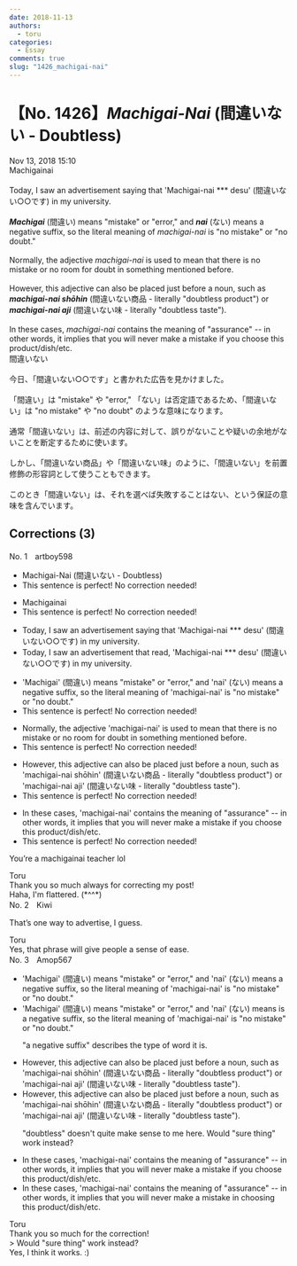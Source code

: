 ```yaml
---
date: 2018-11-13
authors:
  - toru
categories:
  - Essay
comments: true
slug: "1426_machigai-nai"
---
```


# 【No. 1426】<strong><em>Machigai-Nai</strong></em> (間違いない - Doubtless)
<div class="date">Nov 13, 2018 15:10</div>
<div id="post"><div id="body_show_ori">
Machigainai<br/><br/>Today, I saw an advertisement saying that 'Machigai-nai *** desu' (間違いない○○です) in my university.<br/><br/><strong><em>Machigai</em></strong> (間違い) means "mistake" or "error," and <strong><em>nai</em></strong> (ない) means a negative suffix, so the literal meaning of <em>machigai-nai</em> is "no mistake" or "no doubt."<br/><br/>Normally, the adjective <em>machigai-nai</em> is used to mean that there is no mistake or no room for doubt in something mentioned before.<br/><br/>However, this adjective can also be placed just before a noun, such as <strong><em>machigai-nai shōhin</em></strong> (間違いない商品 - literally "doubtless product") or <strong><em>machigai-nai aji</em></strong> (間違いない味 - literally "doubtless taste").<br/><br/>In these cases, <em>machigai-nai</em> contains the meaning of "assurance" -- in other words, it implies that you will never make a mistake if you choose this product/dish/etc.
</div></div>

<!-- more -->

<div id="post_ja"><div id="body_show_mo">
間違いない<br/><br/>今日、「間違いない○○です」と書かれた広告を見かけました。<br/><br/>「間違い」は "mistake" や "error," 「ない」は否定語であるため、「間違いない」は "no mistake" や "no doubt" のような意味になります。<br/><br/>通常「間違いない」は、前述の内容に対して、誤りがないことや疑いの余地がないことを断定するために使います。<br/><br/>しかし、「間違いない商品」や「間違いない味」のように、「間違いない」を前置修飾の形容詞として使うこともできます。<br/><br/>このとき「間違いない」は、それを選べば失敗することはない、という保証の意味を含んでいます。
</div></div>

## Corrections (3)
<div id="block"><div class="first_name"> No. 1　<span class="just_name">artboy598</span></div><div id="block2">
<ul class="correction_field">
<li class="incorrect">Machigai-Nai (間違いない - Doubtless)</li>
<li class="corrected perfect">This sentence is perfect! No correction needed!</li>
</ul>
<ul class="correction_field">
<li class="incorrect">Machigainai</li>
<li class="corrected perfect">This sentence is perfect! No correction needed!</li>
</ul>
<ul class="correction_field">
<li class="incorrect">Today, I saw an advertisement saying that 'Machigai-nai *** desu' (間違いない○○です) in my university.</li>
<li class="corrected correct">
Today, I saw an advertisement <span class="f_bold">that</span> <span class="f_bold">read,</span> 'Machigai-nai *** desu' (間違いない○○です) in my university.
</li>
</ul>
<ul class="correction_field">
<li class="incorrect">'Machigai' (間違い) means "mistake" or "error," and 'nai' (ない) means a negative suffix, so the literal meaning of 'machigai-nai' is "no mistake" or "no doubt."</li>
<li class="corrected perfect">This sentence is perfect! No correction needed!</li>
</ul>
<ul class="correction_field">
<li class="incorrect">Normally, the adjective 'machigai-nai' is used to mean that there is no mistake or no room for doubt in something mentioned before.</li>
<li class="corrected perfect">This sentence is perfect! No correction needed!</li>
</ul>
<ul class="correction_field">
<li class="incorrect">However, this adjective can also be placed just before a noun, such as 'machigai-nai shōhin' (間違いない商品 - literally "doubtless product") or 'machigai-nai aji' (間違いない味 - literally "doubtless taste").</li>
<li class="corrected perfect">This sentence is perfect! No correction needed!</li>
</ul>
<ul class="correction_field">
<li class="incorrect">In these cases, 'machigai-nai' contains the meaning of "assurance" -- in other words, it implies that you will never make a mistake if you choose this product/dish/etc.</li>
<li class="corrected perfect">This sentence is perfect! No correction needed!</li>
</ul>
<p class="comment_small">
 You’re a machigainai teacher lol
</p>

</div><div class="name"><span class="just_name">Toru</span><br>
Thank you so much always for correcting my post!<br/>Haha, I'm flattered. (*^^*)
</div>
</div>
<div id="block"><div class="first_name"> No. 2　<span class="just_name">Kiwi</span></div><div id="block2">
<p class="comment_small">
 That’s one way to advertise, I guess.
</p>

</div><div class="name"><span class="just_name">Toru</span><br>
Yes, that phrase will give people a sense of ease.
</div>
</div>
<div id="block"><div class="first_name"> No. 3　<span class="just_name">Amop567</span></div><div id="block2">
<ul class="correction_field">
<li class="incorrect">'Machigai' (間違い) means "mistake" or "error," and 'nai' (ない) means a negative suffix, so the literal meaning of 'machigai-nai' is "no mistake" or "no doubt."</li>
<li class="corrected correct">
'Machigai' (間違い) means "mistake" or "error," and 'nai' (ない) <span class="sline"><span class="f_red">means</span></span> <span class="f_blue">is</span> a negative suffix, so the literal meaning of 'machigai-nai' is "no mistake" or "no doubt."
<p class="correction_comment">"a negative suffix" describes the type of word it is.</p>
</li>
</ul>
<ul class="correction_field">
<li class="incorrect">However, this adjective can also be placed just before a noun, such as 'machigai-nai shōhin' (間違いない商品 - literally "doubtless product") or 'machigai-nai aji' (間違いない味 - literally "doubtless taste").</li>
<li class="corrected correct">
However, this adjective can also be placed just before a noun, such as 'machigai-nai shōhin' (間違いない商品 - literally "doubtless product") or 'machigai-nai aji' (間違いない味 - literally "doubtless taste").
<p class="correction_comment">"doubtless" doesn't quite make sense to me here. Would "sure thing" work instead?</p>
</li>
</ul>
<ul class="correction_field">
<li class="incorrect">In these cases, 'machigai-nai' contains the meaning of "assurance" -- in other words, it implies that you will never make a mistake if you choose this product/dish/etc.</li>
<li class="corrected correct">
In these cases, 'machigai-nai' contains the meaning of "assurance" -- in other words, it implies that you will never make a mistake <span class="f_blue">in choosing </span>this product/dish/etc.
</li>
</ul>
</div><div class="name"><span class="just_name">Toru</span><br>
Thank you so much for the correction! <br/>&gt; Would "sure thing" work instead?<br/>Yes, I think it works. :)
</div>
</div>
